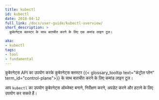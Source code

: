 ```yaml
---
title: kubectl
id: kubectl
date: 2018-04-12
full_link: /docs/user-guide/kubectl-overview/
short_description: >
  कुबेरनेट्स क्लस्टर के साथ बातचीत करने के लिए एक कमांड लाइन टूल।

aka:
- kubectl
tags:
- tool
- fundamental
---
```

कुबेरनेट्स API का उपयोग करके कुबेरनेट्स क्लस्टर 
{{< glossary_tooltip text="कंट्रोल प्लेन" term_id="control-plane">}} 
के साथ बातचीत करने के लिए कमांड लाइन टूल।

<!--more-->

आप `kubectl` का उपयोग कुबेरनेट्स ऑब्जेक्ट बनाने, निरीक्षण करने, अपडेट करने और हटाने के लिए उपयोग कर सकते हैं।
